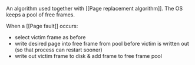 An algorithm used together with [[Page replacement algorithm]]. The OS keeps a pool of free frames. 

When a [[Page fault]] occurs:
- select victim frame as before
- write desired page into free frame from pool before victim is written out (so that process can restart sooner)
- write out victim frame to disk & add frame to free frame pool

